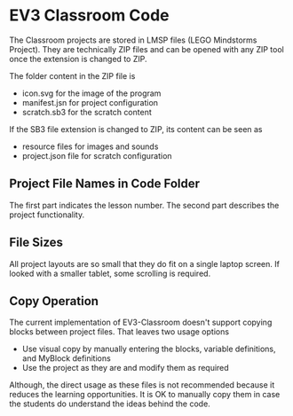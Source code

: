 # EV3 Classroom Code
The Classroom projects are stored in LMSP files (LEGO Mindstorms Project). They are technically ZIP files and can be opened with any ZIP tool once the extension is changed to ZIP.

The folder content in the ZIP file is
* icon.svg for the image of the program
* manifest.jsn for project configuration
* scratch.sb3 for the scratch content

If the SB3 file extension is changed to ZIP, its content can be seen as
* resource files for images and sounds
* project.json file for scratch configuration

## Project File Names in Code Folder
The first part indicates the lesson number. The second part describes the project functionality.

## File Sizes
All project layouts are so small that they do fit on a single laptop screen. If looked with a smaller tablet, some scrolling is required.

## Copy Operation
The current implementation of EV3-Classroom doesn't support copying blocks between project files.  That leaves two usage options
* Use visual copy by manually entering the blocks, variable definitions, and MyBlock definitions
* Use the project as they are and modify them as required

Although, the direct usage as these files is not recommended because it reduces the learning opportunities.  It is OK to manually copy them in case the students do understand the ideas behind the code.
